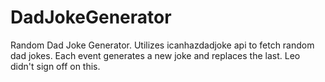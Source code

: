# DadJokeGenerator

Random Dad Joke Generator. Utilizes icanhazdadjoke api to fetch random dad jokes. Each event generates a new joke and replaces the last. Leo didn't sign off on this.